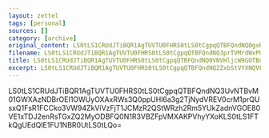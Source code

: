 ```yaml
---
layout: zettel
tags: [personal]
sources: []
category: [archive]
original_content: LS0tLS1CRUdJTiBQR1AgTUVTU0FHRS0tLS0tCgpqQTBFQndNQ0gxRzFrWGlNeTJ6NDBxWUJha3ZPMk9HODU0eS9rNDhSbTV3L0lJanFKTmprRm9XakhEMGpiK2tvCkdjRDdHN2VldlZIeVc4RHhHbmlGTk1rcE5GL0FScnJDWnJXdlJFTTQ2NXIyWk94WVgvYWJneTY3aG5WZlpzUjAKODAvSUUrUHlXdUNaQmg1Z3Jqd2RHbnNqbWZWbjhhbFV0MVBVNGJneDg2bjU3cG1RQm1KelFkdWJTZURtSEpXUwpyU0lGNzYwOHhTYnJCTzVDaWl6THk0a210eitaSk9RZWdtNm8rMTM2cU9HVW1rY2dqY2xlCj1ZNlA3Ci0tLS0tRU5EIFBHUCBNRVNTQUdFLS0tLS0K
filename: LS0tLS1CRUdJTiBQR1AgTUVTU0FHRS0tLS0tCgpqQTBFQndNQ3prTVMrdWxPUmhMNDBrb0JnaHlvM09GczJXeFFEdVZHTW1Ybi9kbVBVVUE1UUJSVzE3ZUtmM0xDCkpmdHZlU0V1SXVzVGVDcHZncTZIRVZ1bVhSME9LVVpjSGNIdTFicmFwd01zN0dna1NYdEZrQTV5RVE9PQo9eHhyNwotLS0tLUVORCBQR1AgTUVTU0FHRS0tLS0tCg==
title: LS0tLS1CRUdJTiBQR1AgTUVTU0FHRS0tLS0tCgpqQTBFQndNQ0VNVHljcW9GOTBqNDBrUUJxa2N5bSttRVRESERCNy92enZGMjNsZ3d6SHJ3SzJiVmtaRnJGOVBICjd4UEhFZC9RUkhsdlZCZlI0VXdCdTZrWjZWSVBESkx6SHo4VnFRRjlEbFlXdElBMDZnPT0KPTE5Sy8KLS0tLS1FTkQgUEdQIE1FU1NBR0UtLS0tLQo=
excerpt: LS0tLS1CRUdJTiBQR1AgTUVTU0FHRS0tLS0tCgpqQTBFQndNQ2ZxbStVYXNQVFFuNDBrQUJ0YnEvQ0Nwb0pqc3ROdVk0UjRyMHpRQXFtdkJuR1h5K0hMUWpYR1lhCnNHRk1ha2dlVTRzQjlwaTY1UWp3eEdRbmM3aDR0dElvUFJwTkRnN3h6VTR4Cj1IN2M2Ci0tLS0tRU5EIFBHUCBNRVNTQUdFLS0tLS0K
---
```


LS0tLS1CRUdJTiBQR1AgTUVTU0FHRS0tLS0tCgpqQTBFQndNQ3UvNTBvM01GWXAzNDBrOEI1OWUyOXAxRWs3Q0ppUHl6a3g2TjNydVREV0crM1prQUsxQ1FsR1FCCko3VW94ZkViVzFjT1JCMzR2QStWRzh2Rm5YUkZadnVGOE80VE1xTDJ2enRsTGxZQ2MyODBFQ0N1R3VBZFpVMXAKPVhyYXoKLS0tLS1FTkQgUEdQIE1FU1NBR0UtLS0tLQo=
